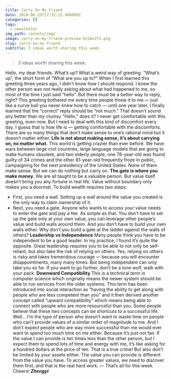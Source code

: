 ```yaml
---
title: Carry On My Friend
date: 2024-06-25T17:32:22.408000Z
categories: []
tags:
  - newsletter
img_path: /assets/img/
image: carry-on-my-friend-preview-6216e2f2.png
slug: carry-on-my-friend
subtitle: 3 ideas worth sharing this week.
---
```


> 3 ideas worth sharing this week.

Hello, my dear friends. 
What’s up? 
What a weird way of greeting. “What’s up”, the short form of “What are you up to?” When I first learned this greeting three years ago, I didn’t know how I should respond. I knew the other person was not really asking about what had happened to me, so most of the time I just said “hello”. But there must be a better way to reply, right? 
This greeting bothered me every time people threw it to me — just like a curve ball you never knew how to catch — until one year later, I finally learned that the “correct” reply should be “not much.”
That doesn't sound any better than my clumsy "Hello," does it?
I never get comfortable with this greeting, even now. But I need to deal with this kind of discomfort every day. 
I guess that is how life is — getting comfortable with the discomforts. There are so many things that don’t make sense to one’s rational mind but it doesn’t matter either. **Life is not about making sense, it’s about carrying on, no matter what.**
This world is getting crazier than ever before. 
We have wars between large civil countries, large language models that are going to make humans obsolete, and two elderly people, one 78-year-old was found guilty of 34 crimes and the other 81-year-old frequently froze in public, campaigning for the next presidency of the United States.
None of them make sense. But we can do nothing but carry on. 
**The gate is where you make money.**
We are all taught to be a valuable person. But value itself doesn’t bring you any fortune in real life. Value without boundary only makes you a doormat. 
To build wealth requires two steps: 
* First, you need a wall. Setting up a wall around the value you created is the only way to claim ownership of it. 
* Next, you need a gate. Anyone who wants to access your value needs to enter the gate and pay a fee.
As simple as that. 
You don’t have to set up the gate only at your own value, you can leverage other people’s value and build walls around them. 
And you don’t have to build your own walls either. Why don’t you build a gate at the ladder against the walls of others? 
**Leadership vs Independence**
Many people think you have to be independent to be a good leader. 
In my practice, I found it’s quite the opposite.
Great leadership requires you to be able to not only be self-reliant, but also take the risk of relying on others. 
Yes, relying on others is risky and takes tremendous courage — because you will encounter disappointments, many many times. 
But being independent can only take you so far. If you want to go further, don’t be a lone wolf, walk with your pack. 
**Downward Compatibility**
This is a technical term in computer science which originally means the newer system should be able to run services from the older systems.
This term has been introduced into social interaction as “having the ability to get along with people who are less competent than you” and it then derived another concept called “upward compatibility” which means being able to connect with people who are more resourceful than you.
Some people believe that these two concepts can be shortcuts to a successful life.
Well…
I’m the type of person who doesn’t want to waste time on people who can’t provide values of a similar order of magnitude to me.
And I don’t expect people who are way more successful than me would ever want to spend too much time on me either.
Because it’s just not fair. 
If the value I can provide is ten times less than the other person, but I expect them to spend lots of time and energy with me, it’s like asking for a hundred dollars at the price of ten. That is a true crime!
But also don’t be limited by your assets either. The value you can provide is different from the value you have. 
To access greater values, we need to discover them first, and that is the real hard work.
—
That’s all for this week. Cheers!
_**Zhengyi**_
